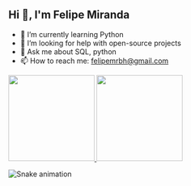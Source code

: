 ## Hi 👋, I'm Felipe Miranda

- 🌱 I’m currently learning Python
- 🤔 I’m looking for help with open-source projects
- 💬 Ask me about SQL, python
- 📫 How to reach me: felipemrbh@gmail.com

<div>
  <a href="https://github.com/Felpz1k">
    <img height="170em" src="https://github-readme-stats.vercel.app/api?username=Felpz1k&show_icons=true&theme=midnight-purple&include_all_commits=true&count_private=true">
    <img height="170em" src="https://github-readme-stats.vercel.app/api/top-langs/?username=Felpz1k&layout=compact&langs_count=7&theme=midnight-purple">
  </a>
</div>

![Snake animation](https://github.com/Felpz1k/Felpz1k/blob/output/github-contribution-grid-snake.svg)
